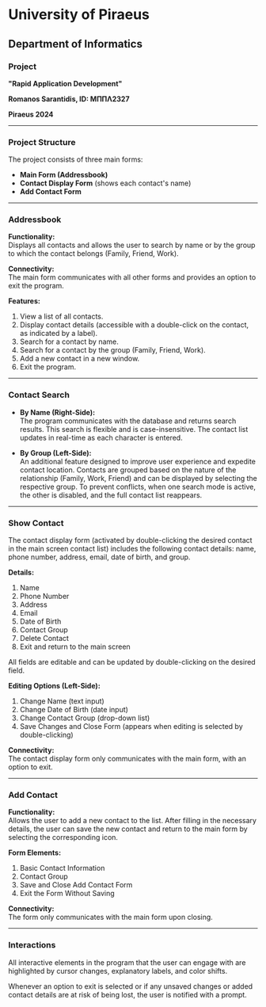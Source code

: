 # University of Piraeus  
## Department of Informatics  

### Project  
**"Rapid Application Development"**

**Romanos Sarantidis, ID: ΜΠΠΛ2327**

**Piraeus 2024**

---

### Project Structure
The project consists of three main forms:

- **Main Form (Addressbook)**
- **Contact Display Form** (shows each contact's name)
- **Add Contact Form** 

---

### Addressbook

**Functionality:**  
Displays all contacts and allows the user to search by name or by the group to which the contact belongs (Family, Friend, Work).

**Connectivity:**  
The main form communicates with all other forms and provides an option to exit the program.

**Features:**
1. View a list of all contacts.
2. Display contact details (accessible with a double-click on the contact, as indicated by a label).
3. Search for a contact by name.
4. Search for a contact by the group (Family, Friend, Work).
5. Add a new contact in a new window.
6. Exit the program.

---

### Contact Search

- **By Name (Right-Side):**  
  The program communicates with the database and returns search results. This search is flexible and is case-insensitive. The contact list updates in real-time as each character is entered.

- **By Group (Left-Side):**  
  An additional feature designed to improve user experience and expedite contact location. Contacts are grouped based on the nature of the relationship (Family, Work, Friend) and can be displayed by selecting the respective group. To prevent conflicts, when one search mode is active, the other is disabled, and the full contact list reappears.

---

### Show Contact

The contact display form (activated by double-clicking the desired contact in the main screen contact list) includes the following contact details: name, phone number, address, email, date of birth, and group.

**Details:**
1. Name
2. Phone Number
3. Address
4. Email
5. Date of Birth
6. Contact Group
7. Delete Contact
8. Exit and return to the main screen

All fields are editable and can be updated by double-clicking on the desired field.  

**Editing Options (Left-Side):**
1. Change Name (text input)
2. Change Date of Birth (date input)
3. Change Contact Group (drop-down list)
4. Save Changes and Close Form (appears when editing is selected by double-clicking)

**Connectivity:**  
The contact display form only communicates with the main form, with an option to exit.

---

### Add Contact

**Functionality:**  
Allows the user to add a new contact to the list. After filling in the necessary details, the user can save the new contact and return to the main form by selecting the corresponding icon.

**Form Elements:**
1. Basic Contact Information
2. Contact Group
3. Save and Close Add Contact Form
4. Exit the Form Without Saving

**Connectivity:**  
The form only communicates with the main form upon closing.

---

### Interactions

All interactive elements in the program that the user can engage with are highlighted by cursor changes, explanatory labels, and color shifts.

Whenever an option to exit is selected or if any unsaved changes or added contact details are at risk of being lost, the user is notified with a prompt.
